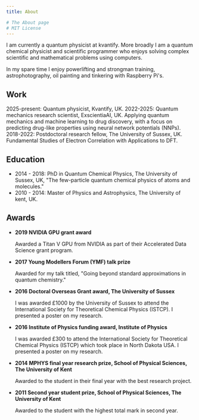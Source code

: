 ```yaml
---
title: About

# The About page
# MIT License
---
```


I am currently a quantum physicist at kvantify. More broadly I am a quantum chemical physicist and scientific programmer who enjoys solving complex scientific and mathematical problems using computers.

In my spare time I enjoy powerlifting and strongman training, astrophotography, oil painting and tinkering with Raspberry Pi's.

## Work
2025-present: Quantum physicist, Kvantify, UK. 
2022-2025: Quantum mechanics research scientist, ExscientiaAI, UK. Applying quantum mechanics and machine learning to drug discovery, with a focus on predicting drug-like properties using neural network potentials (NNPs).
2018-2022: Postdoctoral research fellow, The University of Sussex, UK. Fundamental Studies of Electron Correlation with Applications to DFT.

## Education

* 2014 - 2018: PhD in Quantum Chemical Physics, The University of Sussex, UK, "The few-particle quantum chemical physics of atoms and molecules."
* 2010 - 2014: Master of Physics and Astrophysics, The University of kent, UK. 

## Awards

* <b>2019 NVIDIA GPU grant award </b>

    Awarded a Titan V GPU from NVIDIA as part of their Accelerated Data Science grant program.

* <b>2017 Young Modellers Forum (YMF) talk prize</b>

    Awarded for my talk titled, "Going beyond standard approximations in quantum chemistry."

* <b>2016 Doctoral Overseas Grant award, The University of Sussex</b>

    I was awarded £1000 by the University of Sussex to attend the International Society for Theoretical Chemical Physics (ISTCP). I presented a poster on my research.

* <b>2016 Institute of Physics funding award, Institute of Physics </b>

    I was awarded £300 to attend the International Society for Theoretical Chemical Physics (ISTCP) which took place in North Dakota USA. I presented a poster on my research.

* <b>2014 MPHYS final year research prize, School of Physical Sciences, The University of Kent </b>

    Awarded to the student in their final year with the best research project.

* <b>2011 Second year student prize, School of Physical Sciences, The University of Kent </b>

    Awarded to the student with the highest total mark in second year.
